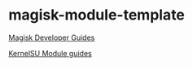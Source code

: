 # magisk-module-template

[Magisk Developer Guides](https://topjohnwu.github.io/Magisk/guides.html)

[KernelSU Module guides](https://kernelsu.org/guide/module.html)